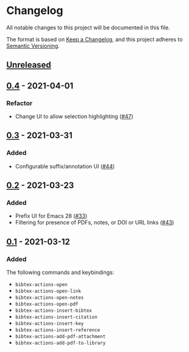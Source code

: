 # Changelog
All notable changes to this project will be documented in this file.

The format is based on [Keep a Changelog](https://keepachangelog.com/en/1.0.0/),
and this project adheres to [Semantic Versioning](https://semver.org/spec/v2.0.0.html).

## [Unreleased]

## [0.4] - 2021-04-01
### Refactor

- Change UI to allow selection highlighting ([#47])

## [0.3] - 2021-03-31
### Added

- Configurable suffix/annotation UI ([#44])

## [0.2] - 2021-03-23
### Added

- Prefix UI for Emacs 28 ([#33])
- Filtering for presence of PDFs, notes, or DOI or URL links ([#43]) 

## [0.1] - 2021-03-12
### Added

The following commands and keybindings:

- `bibtex-actions-open`
- `bibtex-actions-open-link`
- `bibtex-actions-open-notes`
- `bibtex-actions-open-pdf`
- `bibtex-actions-insert-bibtex`
- `bibtex-actions-insert-citation`
- `bibtex-actions-insert-key`
- `bibtex-actions-insert-reference`
- `bibtex-actions-add-pdf-attachment`
- `bibtex-actions-add-pdf-to-library`

[Unreleased]: https://github.com/bdarcus/bibtex-actions/compare/v0.4...HEAD
[0.4]: https://github.com/bdarcus/bibtex-actions/compare/v0.3...v0.4
[0.3]: https://github.com/bdarcus/bibtex-actions/compare/v0.2...v0.3
[0.2]: https://github.com/bdarcus/bibtex-actions/compare/v0.1...v0.2
[0.1]: https://github.com/bdarcus/bibtex-actions/releases/tag/v0.1 
[#33]: https://github.com/bdarcus/bibtex-actions/issues/33
[#43]: https://github.com/bdarcus/bibtex-actions/issues/43
[#44]: https://github.com/bdarcus/bibtex-actions/issues/44
[#47]: https://github.com/bdarcus/bibtex-actions/issues/47
